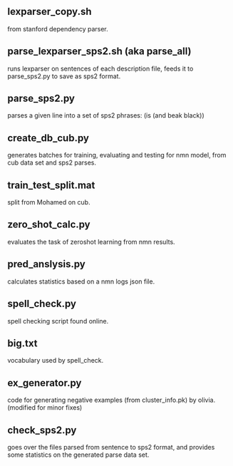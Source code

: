 lexparser_copy.sh
------
from stanford dependency parser.

parse_lexparser_sps2.sh (aka parse_all)
------
runs lexparser on sentences of each description file, feeds it to parse_sps2.py to save as sps2 format.

parse_sps2.py
------
parses a given line into a set of sps2 phrases: (is (and beak black))

create_db_cub.py
------
generates batches for training, evaluating and testing for nmn model, from cub data set and sps2 parses.

train_test_split.mat
------
split from Mohamed on cub.

zero_shot_calc.py
------
evaluates the task of zeroshot learning from nmn results.

pred_anslysis.py
------
calculates statistics based on a nmn logs json file.

spell_check.py
------
spell checking script found online.

big.txt
------
vocabulary used by spell_check.

ex_generator.py
------
code for generating negative examples (from cluster_info.pk) by olivia. (modified for minor fixes)

check_sps2.py
------
goes over the files parsed from sentence to sps2 format, and provides some statistics on the generated parse data set.

